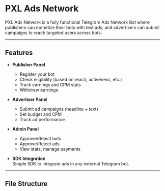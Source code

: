 # PXL Ads Network

PXL Ads Network is a fully functional Telegram Ads Network Bot where publishers can monetize their bots with text ads, and advertisers can submit campaigns to reach targeted users across bots.

---

## Features

- **Publisher Panel**  
  - Register your bot
  - Check eligibility (based on reach, activeness, etc.)
  - Track earnings and CPM stats
  - Withdraw earnings

- **Advertiser Panel**  
  - Submit ad campaigns (headline + text)
  - Set budget and CPM
  - Track ad performance

- **Admin Panel**  
  - Approve/Reject bots
  - Approve/Reject ads
  - View stats, manage payments

- **SDK Integration**  
  Simple SDK to integrate ads in any external Telegram bot.

---

## File Structure
